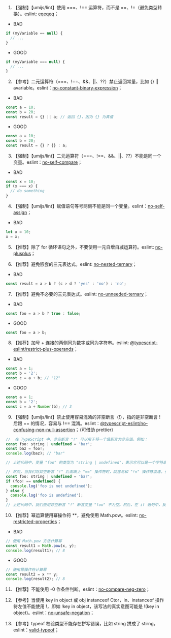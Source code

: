 1. 【强制】【umijs/lint】使用 ===、!== 运算符，而不是 ==、!=（避免类型转换）。eslint: [eqeqeq](https://eslint.org/docs/rules/eqeqeq)；

- <Badge type="error">BAD</Badge>

```jsx | pure
if (myVariable == null) {
  // ...
}
```

- <Badge type="success">GOOD</Badge>

```jsx | pure
if (myVariable === null) {
  // ...
}
```

2. 【参考】二元运算符（===、!==、&&、||、??）禁止返回常量，比如 {} || avariable。eslint：[no-constant-binary-expression](https://eslint.org/docs/latest/rules/no-constant-binary-expression)；

- <Badge type="error">BAD</Badge>

```jsx | pure
const a = 10;
const b = 20;
const result = {} || a; // 返回 {}，因为 {} 为真值
```

- <Badge type="success">GOOD</Badge>

```jsx | pure
const a = 10;
const b = 20;
const result = {} ? {} : a;
```

3. 【强制】【umijs/lint】二元运算符（===、!==、&&、||、??）不能是同一个变量。eslint：[no-self-compare](https://eslint.org/docs/latest/rules/no-self-compare)；

- <Badge type="error">BAD</Badge>

```jsx | pure
const x = 10;
if (x === x) {
  // do something
}
```

4. 【强制】【umijs/lint】赋值语句等号两侧不能是同一个变量。eslint：[no-self-assign](https://eslint.org/docs/latest/rules/no-self-assign)；

- <Badge type="error">BAD</Badge>

```jsx | pure
let x = 10;
x = x;
```

5. 【推荐】除了 for 循环语句之外，不要使用一元自增自减运算符。eslint: [no-plusplus](https://eslint.org/docs/rules/no-plusplus)；

6. 【推荐】避免嵌套的三元表达式。eslint: [no-nested-ternary](https://eslint.org/docs/rules/no-nested-ternary)；

- <Badge type="error">BAD</Badge>

```jsx | pure
const result = a > b ? (c > d ? 'yes' : 'no') : 'no';
```

7. 【推荐】避免不必要的三元表达式。eslint: [no-unneeded-ternary](https://eslint.org/docs/rules/no-unneeded-ternary)；

- <Badge type="error">BAD</Badge>

```jsx | pure
const foo = a > b ? true : false;
```

- <Badge type="success">GOOD</Badge>

```jsx | pure
const foo = a > b;
```

8. 【推荐】加号 + 连接的两侧同为数字或同为字符串。eslint: [@typescript-eslint/restrict-plus-operands](https://github.com/typescript-eslint/typescript-eslint/blob/master/packages/eslint-plugin/docs/rules/restrict-plus-operands.md)；

- <Badge type="error">BAD</Badge>

```jsx | pure
const a = 1;
const b = '2';
const c = a + b; // "12"
```

- <Badge type="success">GOOD</Badge>

```jsx | pure
const a = 1;
const b = '2';
const c = a + Number(b); // 3
```

9. 【强制】【umijs/lint】禁止使用容易混淆的非空断言（!），指的是非空断言 ! 后跟 == 的情况，容易与 !== 混淆。eslint：[@typescript-eslint/no-confusing-non-null-assertion](https://github.com/typescript-eslint/typescript-eslint/blob/master/packages/eslint-plugin/docs/rules/no-confusing-non-null-assertion.md)；（可借助 prettier）

```jsx | pure
//  在 TypeScript 中，非空断言 "!" 可以用于将一个值断言为非空值。例如：
const foo: string | undefined = 'bar';
const baz = foo!;
console.log(baz); // "bar"

// 上述代码中，变量 "foo" 的类型为 "string | undefined"，表示它可以是一个字符串或 undefined。在使用变量 "foo" 之前，我们使用非空断言 "!" 将其断言为非空值。这意味着我们确信变量 "foo" 的值不会是 undefined。如果变量 "foo" 的值为 undefined，那么在使用非空断言 "!" 后将会抛出一个运行时异常。

// 然而，当我们将非空断言 "!" 后面跟上 "==" 操作符时，就容易和 "!=" 操作符混淆。例如：
const foo: string | undefined = 'bar';
if (foo! == undefined) {
  console.log('foo is not undefined');
} else {
  console.log('foo is undefined');
}
// 上述代码中，我们使用非空断言 "!" 断言变量 "foo" 不为空。然后，在 if 语句中，我们使用 "==" 操作符将变量 "foo!" 与 undefined 进行比较。由于 "!" 的优先级比 "==" 高，因此表达式实际上被解释为 "(foo!) == undefined"，这可能会导致代码行为不符合预期。
```

10. 【推荐】幂运算使用幂操作符 \*\*，避免使用 Math.pow。eslint: [no-restricted-properties](https://eslint.org/docs/rules/no-restricted-properties)；

- <Badge type="error">BAD</Badge>

```jsx | pure
// 使用 Math.pow 方法计算幂
const result1 = Math.pow(x, y);
console.log(result1); // 8
```

- <Badge type="success">GOOD</Badge>

```jsx | pure
// 使用幂操作符计算幂
const result2 = x ** y;
console.log(result2); // 8
```

11. 【推荐】不能使用 -0 作条件判断。eslint：[no-compare-neg-zero](https://eslint.org/docs/latest/rules/no-compare-neg-zero)；

12. 【参考】当使用 key in object 或 obj instanceof Ctor，in、instanceof 操作符左值不能使用 !，即如 !key in object，该写法的真实意图可能是 !(key in object)。eslint：[no-unsafe-negation](https://eslint.org/docs/latest/rules/no-unsafe-negation)；

13. 【参考】typeof 校验类型不能存在拼写错误，比如 string 拼成了 stirng。eslint：[valid-typeof](https://eslint.org/docs/latest/rules/valid-typeof)；
